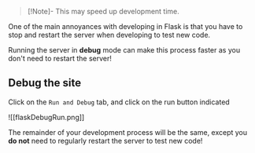 
> [!Note]- This may speed up development time.

One of the main annoyances with developing in Flask is that you have to stop and restart the server when developing to test new code.

Running the server in **debug** mode can make this process faster as you don't need to restart the server!

## Debug the site

Click on the `Run and Debug` tab, and click on the run button indicated

![[flaskDebugRun.png]]


The remainder of your development process will be the same, except you **do not** need to regularly restart the server to test new code!